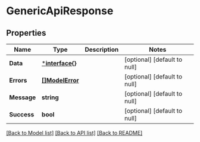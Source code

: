 # GenericApiResponse

## Properties

| Name        | Type                               | Description | Notes                        |
| ----------- | ---------------------------------- | ----------- | ---------------------------- |
| **Data**    | [***interface{}**](interface{}.md) |             | [optional] [default to null] |
| **Errors**  | [**[]ModelError**](Error.md)       |             | [optional] [default to null] |
| **Message** | **string**                         |             | [optional] [default to null] |
| **Success** | **bool**                           |             | [optional] [default to null] |

[[Back to Model list]](../README.md#documentation-for-models) [[Back to API list]](../README.md#documentation-for-api-endpoints) [[Back to README]](../README.md)
